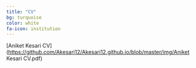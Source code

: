 ```yaml
---
title: "CV"
bg: turquoise
color: white
fa-icon: institution
---
```


[Aniket Kesari CV](https://github.com/Akesari12/Akesari12.github.io/blob/master/img/Aniket Kesari CV.pdf)
